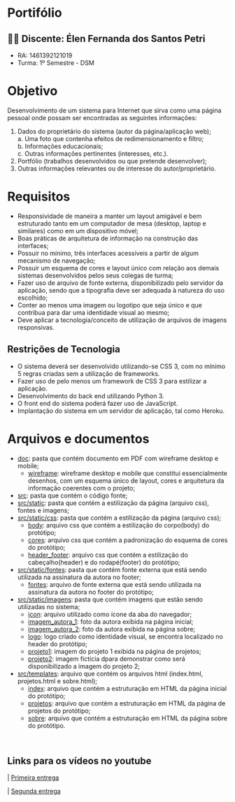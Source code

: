  # Portifólio

## :woman_student: Discente:  Élen Fernanda dos Santos Petri
* RA: 1461392121019
* Turma: 1º Semestre - DSM

# Objetivo
Desenvolvimento de um sistema para Internet que sirva como uma página pessoal onde possam ser encontradas as seguintes informações:
 1. Dados do proprietário do sistema (autor da página/aplicação web); <br/>
    a. Uma foto que contenha efeitos de redimensionamento e filtro;
    <br/>
    b. Informações educacionais;
    <br/>
    c. Outras informações pertinentes (interesses, etc.). 
  2. Portfólio (trabalhos desenvolvidos ou que pretende desenvolver); 
  3. Outras informações relevantes ou de interesse do autor/proprietário. 

# Requisitos
* Responsividade de maneira a manter um layout amigável e bem estruturado tanto em um computador de mesa (desktop, laptop e similares) como em um dispositivo móvel;
* Boas  práticas  de  arquitetura  de  informação  na  construção  das interfaces;
* Possuir no mínimo, três interfaces acessíveis a partir de algum mecanismo de navegação;
* Possuir um esquema de cores e layout único com relação aos demais sistemas desenvolvidos  pelos  seus  colegas  de  turma;
* Fazer  uso  de  arquivo  de  fonte  externa,  disponibilizado  pelo  servidor  da aplicação, sendo que a tipografia deve ser adequada à natureza do uso escolhido;
* Conter ao menos uma imagem ou logotipo que seja único e que contribua para dar uma identidade visual ao mesmo;
*  Deve  aplicar  a  tecnologia/conceito  de utilização  de  arquivos  de  imagens responsivas. 

## Restrições de Tecnologia
* O sistema deverá ser desenvolvido utilizando-se CSS 3, com no mínimo 5 regras criadas sem a utilização de frameworks. 
* Fazer uso de pelo menos um framework de CSS 3 para estilizar a aplicação. 
* Desenvolvimento do back end utilizando Python 3. 
* O front end do sistema poderá fazer uso de JavaScript. 
* Implantação do sistema em um servidor de aplicação, tal como Heroku. 

# Arquivos e documentos
* [doc](/doc): pasta que contém documento em PDF com wireframe desktop e mobile;
  * [wireframe](doc/wireframe_desktop_e_mobile.pdf): wireframe desktop e mobile que constitui essencialmente desenhos, com um esquema único de layout, cores e arquitetura da informação coerentes com o projeto;
* [src](/src): pasta que contém o código fonte;
* [src/static](/src/static): pasta que contém a estilização da página (arquivo css), fontes e imagens;
* [src/static/css](/src/static/css): pasta que contém a estilização da página (arquivo css);
  * [body](src/static/css/body.css): arquivo css que contém a estilização do corpo(body) do protótipo;
  * [cores](src/static/css/cores.css): arquivo css que contém a padronização do esquema de cores do protótipo;
  * [header_footer](/src/static/css/header_footer.css): arquivo css que contém a estilização do cabeçalho(header) e do rodapé(footer) do protótipo;
* [src/static/fontes](/src/static/fontes): pasta que contém fonte externa que está sendo utilizada na assinatura da autora no footer;
  * [fontes](/src/static/fontes/Rustling%20Sound.ttf): arquivo de fonte externa que está sendo utilizada na assinatura da autora no footer do protótipo;
* [src/static/imagens](/src/static/imagens): pasta que contém imagens que estão sendo utilizadas no sistema;
  * [icon](/src/static/imagens/icon.png): arquivo utilizado como ícone da aba do navegador;
  * [imagem_autora_1](/src/static/imagens/imagem_autora_1.png): foto da autora exibida na página inicial;
  * [imagem_autora_2](/src/static/imagens/imagem_autora_2.png): foto da autora exibida na página sobre;
  * [logo](/src/static/imagens/logo.png): logo criado como identidade visual, se encontra localizado no header do protótipo;
  * [projeto1](/src/static/imagens/projeto1.png): imagem do projeto 1 exibida na página de projetos;
  * [projeto2](/src/static/imagens/projeto2.png): imagem fictícia dpara demonstrar como será disponibilizado a imagem do projeto 2;
* [src/templates](/src/templates): arquivo que contém os arquivos html (index.html, projetos.html e sobre.html);
  * [index](/src/templates/index.html): arquivo que contém a estruturação em HTML da página inicial do protótipo;
  * [projetos](/src/templates/projetos.html): arquivo que contém a estruturação em HTML da página de projetos do protótipo;
  * [sobre](/src/templates/sobre.html): arquivo que contém a estruturação em HTML da página sobre do protótipo.
<br/>

## Links para os vídeos no youtube
| [Primeira entrega](https://youtu.be/jT8Ad46LVV8)

| [Segunda entrega](https://youtu.be/uZqqx1TmkWo)
